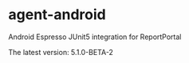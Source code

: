 # agent-android
Android Espresso JUnit5 integration for ReportPortal

The latest version: 5.1.0-BETA-2
